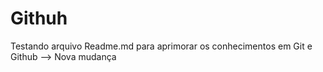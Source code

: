 # Githuh

Testando arquivo Readme.md para aprimorar os conhecimentos em Git e Github --> Nova mudança

